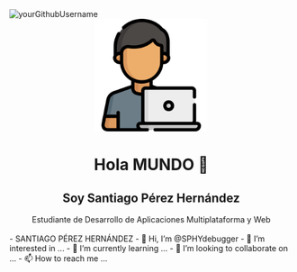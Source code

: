 <img src="https://komarev.com/ghpvc/?username=yourGithubUsername" alt="yourGithubUsername" />
<center>
 <img width="200px" src="https://github.com/SPHYdebugger/SPHYdebugger/blob/main/programador.png">

</center>

<center>
<h1> Hola MUNDO 👋
<h2> Soy Santiago Pérez Hernández</h2>
Estudiante de Desarrollo de Aplicaciones Multiplataforma y Web
</center>
<br>
- SANTIAGO PÉREZ HERNÁNDEZ
- 👋 Hi, I’m @SPHYdebugger
- 👀 I’m interested in ...
- 🌱 I’m currently learning ...
- 💞️ I’m looking to collaborate on ...
- 📫 How to reach me ...

<!---
SPHYdebugger/SPHYdebugger is a ✨ special ✨ repository because its `README.md` (this file) appears on your GitHub profile.
You can click the Preview link to take a look at your changes.
--->
